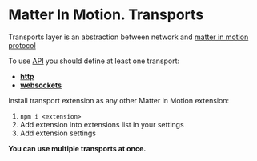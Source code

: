 # Matter In Motion. Transports

Transports layer is an abstraction between network and [matter in motion protocol](https://github.com/matter-in-motion/mm/blob/master/docs/protocol.md)

To use [API](https://github.com/matter-in-motion/mm/blob/master/docs/api.md) you should define at least one transport:

* __[http](https://github.com/matter-in-motion/mm-http)__
* __[websockets](https://github.com/matter-in-motion/mm-websockets)__

Install transport extension as any other Matter in Motion extension:

1. `npm i <extension>`
2. Add extension into extensions list in your settings
3. Add extension settings

__You can use multiple transports at once.__
